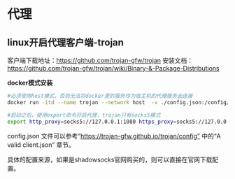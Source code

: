 # 代理

## linux开启代理客户端-trojan

客户端下载地址：https://github.com/trojan-gfw/trojan
安装文档：https://github.com/trojan-gfw/trojan/wiki/Binary-&-Package-Distributions

**docker模式安装**

```bash
#必须使用host模式，否则无法将docker里的服务作为宿主机的代理服务去连接
docker run -itd --name trojan --network host  -v ./config.json:/config/config.json  trojangfw/trojan

#启动之后，使用export命令开启代理，trojan只有socks5模式
export http_proxy=socks5://127.0.0.1:1080 https_proxy=socks5://127.0.0.1:1080 all_proxy=socks5://127.0.0.1:1080
```

config.json 文件可以参考“https://trojan-gfw.github.io/trojan/config” 中的“A valid client.json” 章节。

具体的配置来源，如果是shadowsocks官网购买的，则可以直接在官网下载配置。
